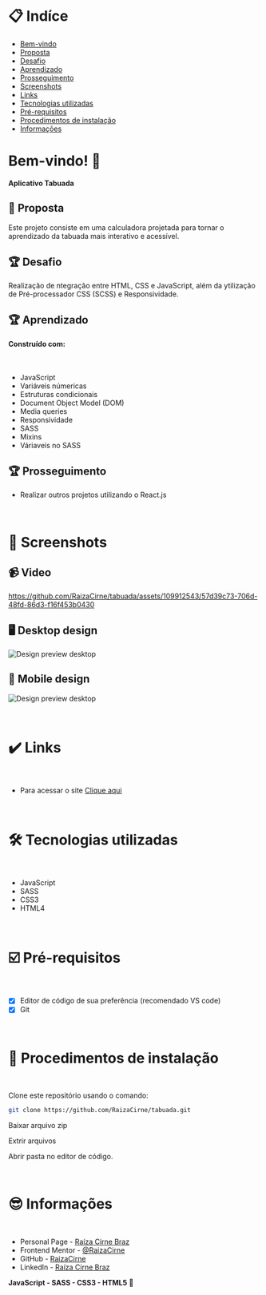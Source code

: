 # 📋 Indíce

- [Bem-vindo](#id01)
- [Proposta](#id02)
- [Desafio](#id03)
- [Aprendizado](#id04)
- [Prosseguimento](id05)
- [Screenshots](#id06)
- [Links](#id07)
- [Tecnologias utilizadas](#id08)
- [Pré-requisitos](#id09)
- [Procedimentos de instalação](#id010)
- [Informações](#id011)

# Bem-vindo! 👋 <a name="id01"></a>

**Aplicativo Tabuada**
<br />

## 🚀 Proposta <a name="id02"></a>

Este projeto consiste em uma calculadora projetada para tornar o aprendizado da tabuada mais interativo e acessível. 
<br />

## :trophy: Desafio <a name="#id03"></a>

Realização de ntegração entre HTML, CSS e JavaScript, além da ytilização de Pré-processador CSS (SCSS) e Responsividade.

## :trophy: Aprendizado <a name="#id04"></a>

#### Construído com:

<br />

- JavaScript
- Variáveis númericas
- Estruturas condicionais
- Document Object Model (DOM)
- Media queries
- Responsividade
- SASS
- Mixins
- Váriaveis no SASS

## :trophy: Prosseguimento <a name="id05"></a>

- Realizar outros projetos utilizando o React.js

<br />

# :camera_flash: Screenshots <a name="id06"></a>

## :video_camera: Video

https://github.com/RaizaCirne/tabuada/assets/109912543/57d39c73-706d-48fd-86d3-f16f453b0430

## :desktop_computer: Desktop design

![Design preview desktop](./assets/images/tabuada-desktop.png)

## :iphone: Mobile design

![Design preview desktop](./assets/images/tabuada-mobile.png)

<br />

# :heavy_check_mark: Links <a name="id07"></a>

<br />

- Para acessar o site [Clique aqui](#)

<br />

# 🛠 Tecnologias utilizadas <a name="id08"></a>

<br />

- JavaScript
- SASS
- CSS3
- HTML4

<br />

# ☑️ Pré-requisitos <a name="id09"></a>

<br />

- [x] Editor de código de sua preferência (recomendado VS code)
- [x] Git

<br />

# 📝 Procedimentos de instalação <a name="id010"></a>

<br />

Clone este repositório usando o comando:

```bash
git clone https://github.com/RaizaCirne/tabuada.git
```

Baixar arquivo zip

Extrir arquivos

Abrir pasta no editor de código.

<br />

# :sunglasses: Informações <a name="id011"></a>

<br />

- Personal Page - [Raíza Cirne Braz](#)
- Frontend Mentor - [@RaizaCirne](https://www.frontendmentor.io/profile/RaizaCirne)
- GitHub - [RaizaCirne](https://github.com/RaizaCirne)
- LinkedIn - [Raíza Cirne Braz](https://www.linkedin.com/in/ra%C3%ADzacirne/)

**JavaScript - SASS - CSS3 - HTML5** 🚀
